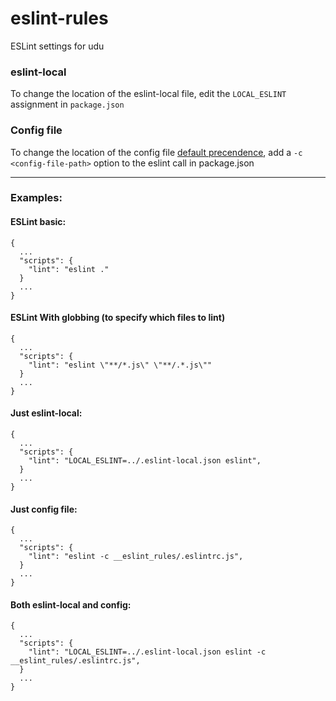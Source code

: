 # eslint-rules
ESLint settings for udu

### eslint-local
To change the location of the eslint-local file, edit the `LOCAL_ESLINT` assignment in `package.json`

### Config file
To change the location of the config file [default precendence](http://eslint.org/docs/user-guide/configuring#configuration-cascading-and-hierarchy), add a `-c <config-file-path>` option to the eslint call in package.json

---

### Examples:

#### ESLint basic:
```
{
  ...
  "scripts": {
    "lint": "eslint ."
  }
  ...
}
```
#### ESLint With globbing (to specify which files to lint)
```
{
  ...
  "scripts": {
    "lint": "eslint \"**/*.js\" \"**/.*.js\""
  }
  ...
}
```

#### Just eslint-local:
```
{
  ...
  "scripts": {
    "lint": "LOCAL_ESLINT=../.eslint-local.json eslint",
  }
  ...
}
```

#### Just config file:
```
{
  ...
  "scripts": {
    "lint": "eslint -c __eslint_rules/.eslintrc.js",
  }
  ...
}
```

#### Both eslint-local and config:
```
{
  ...
  "scripts": {
    "lint": "LOCAL_ESLINT=../.eslint-local.json eslint -c __eslint_rules/.eslintrc.js",
  }
  ...
}
```